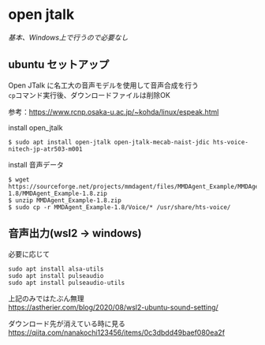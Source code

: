 # open jtalk

*基本、Windows上で行うので必要なし*

## ubuntu セットアップ

Open JTalk に名工大の音声モデルを使用して音声合成を行う\
`cp`コマンド実行後、ダウンロードファイルは削除OK

参考：https://www.rcnp.osaka-u.ac.jp/~kohda/linux/espeak.html

install open_jtalk
```
$ sudo apt install open-jtalk open-jtalk-mecab-naist-jdic hts-voice-nitech-jp-atr503-m001
```

install 音声データ
```
$ wget https://sourceforge.net/projects/mmdagent/files/MMDAgent_Example/MMDAgent_Example-1.8/MMDAgent_Example-1.8.zip
$ unzip MMDAgent_Example-1.8.zip
$ sudo cp -r MMDAgent_Example-1.8/Voice/* /usr/share/hts-voice/
```


## 音声出力(wsl2 -> windows)

必要に応じて
```
sudo apt install alsa-utils
sudo apt install pulseaudio
sudo apt install pulseaudio-utils
```

上記のみではたぶん無理\
https://astherier.com/blog/2020/08/wsl2-ubuntu-sound-setting/

ダウンロード先が消えている時に見る\
https://qiita.com/nanakochi123456/items/0c3dbdd49baef080ea2f